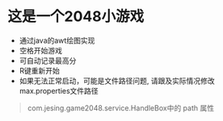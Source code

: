 # 这是一个2048小游戏


- 通过java的awt绘图实现
- 空格开始游戏
- 可自动记录最高分
- R键重新开始
- 如果无法正常启动，可能是文件路径问题, 请跟及实际情况修改max.properties文件路径
>  com.jesing.game2048.service.HandleBox中的 path 属性

